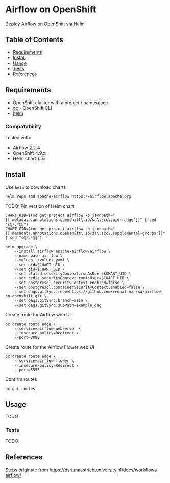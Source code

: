 # Airflow on OpenShift

Deploy Airflow on OpenShift via Helm

## Table of Contents

* [Requirements](#requirements)
* [Install](#install)
* [Usage](#usage)
* [Tests](#tests)
* [References](#references)

## Requirements

* OpenShift cluster with a project / namespace
* [oc](https://mirror.openshift.com/pub/openshift-v4/clients/ocp/stable) - OpenShift CLI
* [helm](https://helm.sh/docs/intro/install)

### Compatability

Tested with:
* Airflow 2.2.4
* OpenShift 4.9.x
* Helm chart 1.5.1

## Install

Use `helm` to download charts

```
helm repo add apache-airflow https://airflow.apache.org
```
TODO: Pin version of Helm chart

```
CHART_UID=$(oc get project airflow -o jsonpath="{['metadata.annotations.openshift\.io/sa\.scc\.uid-range']}" | sed "s@/.*@@")
CHART_GID=$(oc get project airflow -o jsonpath="{['metadata.annotations.openshift\.io/sa\.scc\.supplemental-groups']}" | sed "s@/.*@@")

helm upgrade \
    --install airflow apache-airflow/airflow \
    --namespace airflow \
    --values ./values.yaml \
    --set uid=$CHART_UID \
    --set gid=$CHART_GID \
    --set statsd.securityContext.runAsUser=$CHART_UID \
    --set redis.securityContext.runAsUser=$CHART_UID \
    --set postgresql.securityContext.enabled=false \
    --set postgresql.containerSecurityContext.enabled=false \
    --set dags.gitSync.repo=https://github.com/redhat-na-ssa/airflow-on-openshift.git \
    --set dags.gitSync.branch=main \
    --set dags.gitSync.subPath=example_dag
```

Create route for Airflow web UI

```
oc create route edge \
    --service=airflow-webserver \
    --insecure-policy=Redirect \
    --port=8080
```

Create route for the Airflow Flower web UI

```
oc create route edge \
    --service=airflow-flower \
    --insecure-policy=Redirect \
    --port=5555
```

Confirm routes

```
oc get routes
```

## Usage

TODO

### Tests

TODO

## References

Steps originate from https://dsri.maastrichtuniversity.nl/docs/workflows-airflow/
